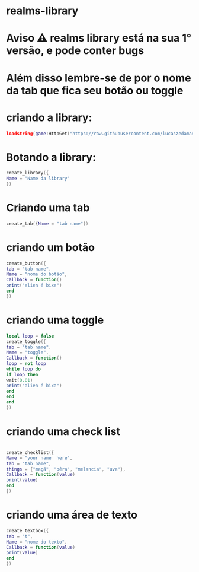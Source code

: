 # realms-library
# Aviso ⚠️ realms library está na sua 1° versão, e pode conter bugs 
# Além disso lembre-se de por o nome da tab que fica seu botão ou toggle 
# criando a library:
```lua
loadstring(game:HttpGet("https://raw.githubusercontent.com/lucaszedamanga/realms-library-/refs/heads/main/Protected_4068189292969153.lua.txt"))()
```

# Botando a library:

```lua
create_library({
Name = "Name da library"
})
```

# Criando uma tab
```lua
create_tab({Name = "tab name"})
```

# criando um botão 

```lua
create_button({
tab = "tab name",
Name = "nome do botão", 
Callback = function()
print("alien é bixa")
end
})
```
# criando uma toggle
```lua
local loop = false
create_toggle({
tab = "tab name",
Name = "toggle", 
Callback = function()
loop = not loop
while loop do 
if loop then
wait(0.01)
print("alien é bixa")
end
end
end
})
```

# criando uma check list
```lua

create_checklist({
Name = "your name  here",
tab = "tab name",
things = {"maçã", "pêra", "melancia", "uva"},
Callback = function(value)
print(value)
end
})
```

# criando uma área de texto

```lua
create_textbox({
tab = "t",
Name = "nome do texto", 
Callback = function(value)
print(value)
end
})

```
